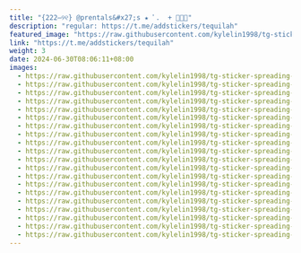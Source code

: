 ```yaml
---
title: "{222–୨୧} @prentals&#x27;s ★ ﾟ.  + 🪼🧯🪩"
description: "regular: https://t.me/addstickers/tequilah"
featured_image: "https://raw.githubusercontent.com/kylelin1998/tg-sticker-spreading-worldwide-images/main/img/10bafbcf-d9e8-4d0c-ab80-4ab87f5dcb28.jpg"
link: "https://t.me/addstickers/tequilah"
weight: 3
date: 2024-06-30T08:06:11+08:00
images:
  - https://raw.githubusercontent.com/kylelin1998/tg-sticker-spreading-worldwide-images/main/img/10bafbcf-d9e8-4d0c-ab80-4ab87f5dcb28.jpg
  - https://raw.githubusercontent.com/kylelin1998/tg-sticker-spreading-worldwide-images/main/img/ecc54296-dd9b-4bb5-9e6e-6004a5cb3275.jpg
  - https://raw.githubusercontent.com/kylelin1998/tg-sticker-spreading-worldwide-images/main/img/2daf5bd5-ffa8-47aa-9d04-c9d165684d59.jpg
  - https://raw.githubusercontent.com/kylelin1998/tg-sticker-spreading-worldwide-images/main/img/4e457404-d6bf-4f3d-910b-906422e6a3d3.jpg
  - https://raw.githubusercontent.com/kylelin1998/tg-sticker-spreading-worldwide-images/main/img/0b344166-f818-40f6-a282-66f0a71d1172.jpg
  - https://raw.githubusercontent.com/kylelin1998/tg-sticker-spreading-worldwide-images/main/img/3267f001-f03f-472f-82ee-9949af548761.jpg
  - https://raw.githubusercontent.com/kylelin1998/tg-sticker-spreading-worldwide-images/main/img/c94838eb-cdd9-424f-a1a4-13ffe4744d96.jpg
  - https://raw.githubusercontent.com/kylelin1998/tg-sticker-spreading-worldwide-images/main/img/6b3a95df-a2ee-4fa3-a531-810d854f7139.jpg
  - https://raw.githubusercontent.com/kylelin1998/tg-sticker-spreading-worldwide-images/main/img/98205962-cd65-491b-9cb6-cc9f86f3b6e0.jpg
  - https://raw.githubusercontent.com/kylelin1998/tg-sticker-spreading-worldwide-images/main/img/13409688-e1e8-4d7f-b297-68b96ff95e10.jpg
  - https://raw.githubusercontent.com/kylelin1998/tg-sticker-spreading-worldwide-images/main/img/a6d53e6a-966a-4319-8502-406279e2d205.jpg
  - https://raw.githubusercontent.com/kylelin1998/tg-sticker-spreading-worldwide-images/main/img/2ddd48c3-6e7c-4ff8-89d0-95006b235432.jpg
  - https://raw.githubusercontent.com/kylelin1998/tg-sticker-spreading-worldwide-images/main/img/f6f9e6c3-ef68-42e2-bf9e-1be8e507346e.jpg
  - https://raw.githubusercontent.com/kylelin1998/tg-sticker-spreading-worldwide-images/main/img/e66cb10f-8d94-4b29-916b-a6677ce8437a.jpg
  - https://raw.githubusercontent.com/kylelin1998/tg-sticker-spreading-worldwide-images/main/img/4f4b7ada-a7fa-4861-9712-a15997f95d15.jpg
  - https://raw.githubusercontent.com/kylelin1998/tg-sticker-spreading-worldwide-images/main/img/49d17c7a-bcee-460a-ac24-f3921842cff6.jpg
  - https://raw.githubusercontent.com/kylelin1998/tg-sticker-spreading-worldwide-images/main/img/9fb18cd8-ac76-40c6-a778-5909e729e777.jpg
  - https://raw.githubusercontent.com/kylelin1998/tg-sticker-spreading-worldwide-images/main/img/6d1b15cb-2c54-4c95-98a0-1a865a5e1dcc.jpg
  - https://raw.githubusercontent.com/kylelin1998/tg-sticker-spreading-worldwide-images/main/img/43f709f9-3fc3-4580-af9e-d870f885cc3f.jpg
  - https://raw.githubusercontent.com/kylelin1998/tg-sticker-spreading-worldwide-images/main/img/6a31b740-daea-4111-b059-5111c3227ce0.jpg
---
```

